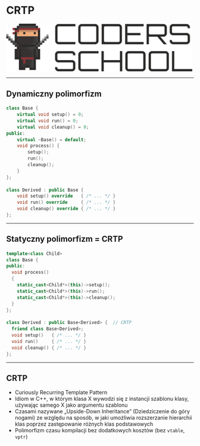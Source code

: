 <!-- .slide: data-background="#111111" -->

# CRTP

<a href="https://coders.school">
    <img width="500" src="../img/coders_school_logo.png" alt="Coders School" class="plain">
</a>

___

## Dynamiczny polimorfizm

```cpp []
class Base {
    virtual void setup() = 0;
    virtual void run() = 0;
    virtual void cleanup() = 0;
public:
    virtual ~Base() = default;
    void process() {
        setup();
        run();
        cleanup();
    }
};

class Derived : public Base {
    void setup() override   { /* ... */ }
    void run() override     { /* ... */ }
    void cleanup() override { /* ... */ }
};
```

___

## Statyczny polimorfizm = CRTP

```cpp []
template<class Child>
class Base {
public:
  void process()
  {
    static_cast<Child*>(this)->setup();
    static_cast<Child*>(this)->run();
    static_cast<Child*>(this)->cleanup();
  }
};

class Derived : public Base<Derived> {  // CRTP
  friend class Base<Derived>;
  void setup()   { /* ... */ }
  void run()     { /* ... */ }
  void cleanup() { /* ... */ }
};
```

___

## CRTP

* <!-- .element: class="fragment fade-in" --> Curiously Recurring Template Pattern
* <!-- .element: class="fragment fade-in" --> Idiom w C++, w którym klasa X wywodzi się z instancji szablonu klasy, używając samego X jako argumentu szablonu
* <!-- .element: class="fragment fade-in" --> Czasami nazywane „Upside-Down Inheritance” (Dziedziczenie do góry nogami) ze względu na sposób, w jaki umożliwia rozszerzanie hierarchii klas poprzez zastępowanie różnych klas podstawowych
* <!-- .element: class="fragment fade-in" --> Polimorfizm czasu kompilacji bez dodatkowych kosztów (bez <code>vtable</code>, <code>vptr</code>)
